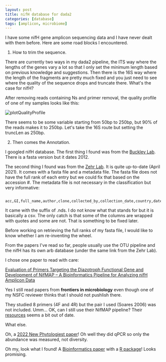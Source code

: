 ```yaml
---
layout: post
title: nifH database for dada2
categories: [database]
tags: [amplicon, microbiome]
---
```


I have some nifH gene amplicon sequencing data and I have never dealt with them before. Here are some road blocks I encountered.

1. How to trim the sequence.

There are currently two ways in my dada2 pipeline, the ITS way where the lengths of the genes vary a lot so that I only set the minimum length based on previous knowledge and suggestions. Then there is the 16S way where the length of the fragments are pretty much fixed and you just need to see where the quality of the sequence drops and truncate there. What's the case for nifH?

After removing reads containing Ns and primer removal, the quality profile of one of my samples looks like this:

![plotQualityProfile](https://user-images.githubusercontent.com/7167719/200302139-21328bc0-fb6a-4993-96aa-157af866accf.png) 

There seems to be some variable starting from 50bp to 250bp, but 90% of the reads makes it to 250bp. Let's take the 16S route but setting the truncLen as 250bp.

2. Then comes the Annotation.

I googled nifH database. The first thing I found was from the [Buckley Lab](https://blogs.cornell.edu/buckley/nifh-sequence-database/). There is a fasta version but it dates 2012.

The second thing I found was from the [Zehr Lab](https://wwwzehr.pmc.ucsc.edu/nifH_Database_Public/). It is quite up-to-date (April 2021). It comes with a fasta file and a metadata file. The fasta file does not have the full rank of each entry but we could fix that based on the accession #. The metadata file is not necessary in the classification but very informative:

		acc,GI,full_name,author,clone,collected_by,collection_date,country,date,description,full_taxon_name,gene,host,isolation_source,lat_lon,mol_type,note,nuc_acc_and_pos,title,sequence_source,AMINO_July2012
		
It came with the suffix of .nds. I do not know what that stands for but it is basically a csv. The only catch is that some of the columns are wrapped with quotes and some are not. That is something to be fixed later.

Before working on retrieving the full ranks of my fasta file, I would like to know whether I am re-inventing the wheel.

From the papers I've read so far, people usually use the OTU pipeline and the nifH has its own arb database (under the same link from the Zehr Lab). 

I chose one paper to read with care: 

[Evaluation of Primers Targeting the Diazotroph Functional Gene and Development of NifMAP – A Bioinformatics Pipeline for Analyzing nifH Amplicon Data](https://www.frontiersin.org/articles/10.3389/fmicb.2018.00703/full)

Yes I still read papers from __frontiers in microbiology__ even though one of my NSFC reviewer thinks that I should not pushlish there.

They studied 8 primers (4F and 4R) but the pair I used (Soares 2006) was not included. Umm... OK, can I still use their NifMAP pipeline? Their [resources](https://github.com/roey-angel/NifMAP/tree/master/Resources) seems a bit out of date.

What else.

Oh, a [2022 New Phytologiest paper](https://nph.onlinelibrary.wiley.com/doi/abs/10.1111/nph.17837)! Oh well they did qPCR so only the abundance was measured, not diversity.

Oh my, look what I found! A [Bioinformatics paper](https://academic.oup.com/bioinformatics/article/37/16/2289/6134496) with a [R package](https://github.com/bkapili/ppit)! Looks promising.

 




		